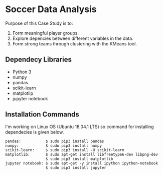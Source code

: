# Soccer Data Analysis

Purpose of this Case Study is to:
1. Form meaningful player groups.
2. Explore depencies between different variables in the data.
3. Form strong teams through clustering with the KMeans tool.

## Dependecy Libraries
* Python 3
* numpy
* pandas
* scikit-learn
* matplotlip
* jupyter notebook

## Installation Commands
I'm working on Linux OS (Ubuntu 18.04.1 LTS) so command for installing dependecies is given below.

```
pandas:           $ sudo pip3 install pandas
numpy:            $ sudo pip3 install numpy
scikit-learn:     $ sudo pip3 install -U scikit-learn
matplotlib:       $ sudo apt-get install libfreetype6-dev libpng-dev
                  $ sudo pip3 install matplotlib
jupyter notebook: $ sudo apt-get -y install ipython ipython-notebook
                  $ sudo pip3 install jupyter
```
